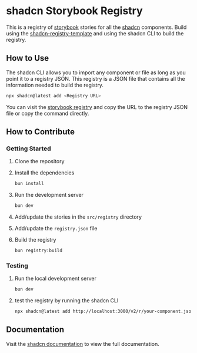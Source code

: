 # shadcn Storybook Registry

This is a registry of [storybook](https://storybook.js.org/) stories for all the
[shadcn](https://ui.shadcn.com/) components. Build using the
[shadcn-registry-template](https://github.com/shadcn-ui/registry-template) and
using the shadcn CLI to build the registry.

## How to Use

The shadcn CLI allows you to import any component or file as long as you point
it to a registry JSON. This registry is a JSON file that contains all the
information needed to build the registry.

```bash
npx shadcn@latest add <Registry URL>
```

You can visit the [storybook registry](https://registry.lloydrichards.dev/) and
copy the URL to the registry JSON file or copy the command directly.

## How to Contribute

### Getting Started

1. Clone the repository
2. Install the dependencies

   ```bash
   bun install
   ```

3. Run the development server

   ```bash
   bun dev
   ```

4. Add/update the stories in the `src/registry` directory
5. Add/update the `registry.json` file
6. Build the registry

   ```bash
   bun registry:build
   ```

### Testing

1. Run the local development server

   ```bash
   bun dev
   ```

2. test the registry by running the shadcn CLI

   ```bash
   npx shadcn@latest add http://localhost:3000/v2/r/your-component.json
   ```

## Documentation

Visit the [shadcn documentation](https://ui.shadcn.com/docs/registry) to view
the full documentation.
